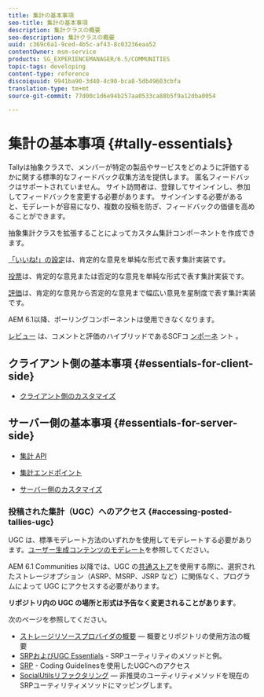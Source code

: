 ```yaml
---
title: 集計の基本事項
seo-title: 集計の基本事項
description: 集計クラスの概要
seo-description: 集計クラスの概要
uuid: c369c6a1-9ced-4b5c-af43-8c03236eaa52
contentOwner: msm-service
products: SG_EXPERIENCEMANAGER/6.5/COMMUNITIES
topic-tags: developing
content-type: reference
discoiquuid: 9941ba90-3d40-4c90-bca8-5db49603cbfa
translation-type: tm+mt
source-git-commit: 77d00c1d6e94b257aa0533ca88b5f9a12dba0054

---
```



# 集計の基本事項 {#tally-essentials}

Tallyは抽象クラスで、メンバーが特定の製品やサービスをどのように評価するかに関する標準的なフィードバック収集方法を提供します。 匿名フィードバックはサポートされていません。 サイト訪問者は、登録してサインインし、参加してフィードバックを変更する必要があります。 サインインする必要があると、モデレートが容易になり、複数の投稿を防ぎ、フィードバックの価値を高めることができます。

抽象集計クラスを拡張することによってカスタム集計コンポーネントを作成できます。

[「いいね!」の設定](essentials-liking.md)は、肯定的な意見を単純な形式で表す集計実装です。

[投票](essentials-voting.md)は、肯定的な意見または否定的な意見を単純な形式で表す集計実装です。

[評価](rating-basics.md)は、肯定的な意見から否定的な意見まで幅広い意見を星制度で表す集計実装です。

AEM 6.1以降、ポーリングコンポーネントは使用できなくなります。

[レビュー](reviews-basics.md) は、コメントと評価のハイブリッドであるSCFコ [ンポーネ](essentials-comments.md) ント [](rating-basics.md)。

## クライアント側の基本事項 {#essentials-for-client-side}

* [クライアント側のカスタマイズ](client-customize.md)

## サーバー側の基本事項 {#essentials-for-server-side}

* [集計 API](https://helpx.adobe.com/experience-manager/6-5/sites/developing/using/reference-materials/javadoc/com/adobe/cq/social/tally/client/api/package-summary.html)

* [集計エンドポイント](https://helpx.adobe.com/experience-manager/6-5/sites/developing/using/reference-materials/javadoc/com/adobe/cq/social/tally/client/endpoints/package-summary.html)

* [サーバー側のカスタマイズ](server-customize.md)

### 投稿された集計（UGC）へのアクセス {#accessing-posted-tallies-ugc}

UGC は、標準モデレート方法のいずれかを使用してモデレートする必要があります。[ユーザー生成コンテンツのモデレート](moderate-ugc.md)を参照してください。

AEM 6.1 Communities 以降では、UGC の[共通ストア](working-with-srp.md)を使用する際に、選択されたストレージオプション（ASRP、MSRP、JSRP など）に関係なく、プログラムによって UGC にアクセスする必要があります。

**リポジトリ内の UGC の場所と形式は予告なく変更されることがあります**。

次のページを参照してください。

* [ストレージリソースプロバイダの概要](srp.md) — 概要とリポジトリの使用方法の概要
* [SRPおよびUGC Essentials](srp-and-ugc.md) - SRPユーティリティのメソッドと例。
* [SRP](accessing-ugc-with-srp.md) - Coding Guidelinesを使用したUGCへのアクセス
* [SocialUtilsリファクタリング](socialutils.md) — 非推奨のユーティリティメソッドを現在のSRPユーティリティメソッドにマッピングします。

